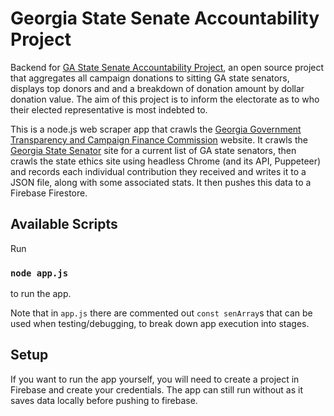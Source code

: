# Georgia State Senate Accountability Project

Backend for [GA State Senate Accountability Project](https://gasenateaccountability.org/), an open source project that aggregates all campaign donations to sitting GA state senators, displays top donors and and a breakdown of donation amount by dollar donation value. The aim of this project is to inform the electorate as to who their elected representative is most indebted to.

This is a node.js web scraper app that crawls the [Georgia Government Transparency and Campaign Finance Commission](http://media.ethics.ga.gov/search/Campaign/Campaign_ByName.aspx) website. It crawls the [Georgia State Senator](https://www.legis.ga.gov/members/senate) site for a current list of GA state senators, then crawls the state ethics site using headless Chrome (and its API, Puppeteer) and records each individual contribution they received and writes it to a JSON file, along with some associated stats. It then pushes this data to a Firebase Firestore.

## Available Scripts

Run

### `node app.js`

to run the app.

Note that in `app.js` there are commented out `const senArray`s that can be used when testing/debugging, to break down app execution into stages.

## Setup

If you want to run the app yourself, you will need to create a project in Firebase and create your credentials. The app can still run without as it saves data locally before pushing to firebase.
